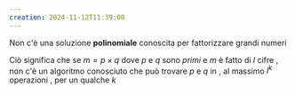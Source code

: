 ```yaml
---
creation: 2024-11-12T11:39:00
---
```

Non c'è una soluzione **polinomiale** conoscita per fattorizzare grandi numeri 

Ciò significa che se $m=p \times q$ dove $p$ e $q$ sono *primi* e $m$ è fatto di $l$ cifre , non c'è un algoritmo conosciuto che può trovare $p$ e $q$ in , al massimo $l^k$ operazioni , per un qualche $k$   